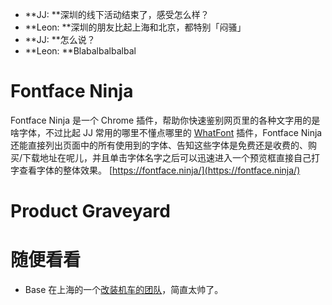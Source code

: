 - **JJ: **深圳的线下活动结束了，感受怎么样？
- **Leon: **深圳的朋友比起上海和北京，都特别「闷骚」
- **JJ: **怎么说？
- **Leon: **Blabalbalbalbal

# Fontface Ninja
Fontface Ninja 是一个 Chrome 插件，帮助你快速鉴别网页里的各种文字用的是啥字体，不过比起 JJ 常用的哪里不懂点哪里的 [WhatFont](https://fontface.ninja/) 插件，Fontface Ninja 还能直接列出页面中的所有使用到的字体、告知这些字体是免费还是收费的、购买/下载地址在呢儿，并且单击字体名字之后可以迅速进入一个预览框直接自己打字查看字体的整体效果。
[https://fontface.ninja/](https://fontface.ninja/)

# Product Graveyard


# 随便看看
- Base 在上海的一个[改装机车的团队](http://www.sh-customs.com)，简直太帅了。
